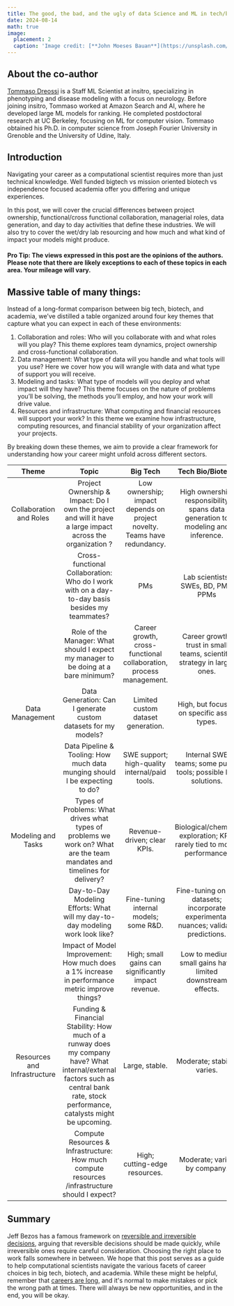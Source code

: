 ```yaml
---
title: The good, the bad, and the ugly of data Science and ML in tech/biotech/academia -- version 1.0
date: 2024-08-14
math: true
image:
  placement: 2
  caption: 'Image credit: [**John Moeses Bauan**](https://unsplash.com/photos/OGZtQF8iC0g)'
---
```


## About the co-author 
[Tommaso Dreossi](https://www.linkedin.com/in/tommaso-dreossi/) is a Staff ML Scientist at insitro, specializing in phenotyping and disease modeling with a focus on neurology. Before joining insitro, Tommaso worked at Amazon Search and AI, where he developed large ML models for ranking. He completed postdoctoral research at UC Berkeley, focusing on ML for computer vision. Tommaso obtained his Ph.D. in computer science from Joseph Fourier University in Grenoble and the University of Udine, Italy.

## Introduction
Navigating your career as a computational scientist requires more than just technical knowledge. Well funded bigtech vs mission oriented biotech vs independence focused academia offer you differing and unique experiences. 

In this post, we will cover the crucial differences between project ownership, functional/cross functional collaboration, managerial roles, data generation, and day to day activities that define these industries. We will also try to cover the wet/dry lab resourcing and how much and what kind of impact your models might produce. 


#### Pro Tip: The views expressed in this post are the opinions of the authors. Please note that there are likely exceptions to each of these topics in each area. Your mileage will vary. 


## Massive table of many things: 
Instead of a long-format comparison between big tech, biotech, and academia, we’ve distilled a table organized around four key themes that capture what you can expect in each of these environments:
1. Collaboration and roles: Who will you collaborate with and what roles will you play? This theme explores team dynamics, project ownership and cross-functional collaboration. 
2. Data management: What type of data will you handle and what tools will you use? Here we cover how you will wrangle with data and what type of support you will receive.
3. Modeling and tasks: What type of models will you deploy and what impact will they have? This theme focuses on the nature of problems you’ll be solving, the methods you’ll employ, and how your work will drive value.
4. Resources and infrastructure: What computing and financial resources will support your work? In this theme we examine how infrastructure, computing resources, and financial stability of your organization affect your projects.

By breaking down these  themes, we aim to provide a clear framework for understanding how your career might unfold across different sectors.

<div class="table-wrapper" markdown="block">

|             Theme            |                                                                                         Topic                                                                                         |                                 Big Tech                                 |                                   Tech Bio/Biotech                                   |                           Academia                           |
|:----------------------------:|:-------------------------------------------------------------------------------------------------------------------------------------------------------------------------------------:|:------------------------------------------------------------------------:|:------------------------------------------------------------------------------------:|:------------------------------------------------------------:|
| Collaboration and Roles      | Project Ownership & Impact: Do I own the project and will it have a large impact across the organization ?                                                                            | Low ownership; impact depends on project novelty. Teams have redundancy. | High ownership; responsibility spans data generation to modeling and inference.      | High ownership; impact is narrower.                          |
|                              | Cross-functional Collaboration: Who do I work with on a day-to-day basis besides my teammates?                                                                                        | PMs                                                                      | Lab scientists, SWEs, BD, PMs, PPMs                                                  | PhD candidates, postdocs in other labs                       |
|                              | Role of the Manager: What should I expect my manager to be doing at a bare minimum?                                                                                                   | Career growth, cross-functional collaboration, process management.       | Career growth; trust in small teams, scientific strategy in larger ones.             | Scientific output management, fundraising.                   |
| Data Management              | Data Generation: Can I generate custom datasets for my models?                                                                                                                        | Limited custom dataset generation.                                       | High, but focused on specific assay types.                                           | Limited; dependent on external lab collaborations.           |
|                              | Data Pipeline & Tooling: How much data munging should I be expecting to do?                                                                                                           | SWE support; high-quality internal/paid tools.                           | Internal SWE teams; some public tools; possible DIY solutions.                       | DIY or external APIs; free-tier tools.                       |
| Modeling and Tasks           | Types of Problems: What drives what types of problems  we work on? What are the team mandates and timelines for delivery?                                                             | Revenue-driven; clear KPIs.                                              | Biological/chemical exploration; KPIs rarely tied to model performance.              | Maximize in silico performance; regular publishing.          |
|                              | Day-to-Day Modeling Efforts: What will my day-to-day modeling work look like?                                                                                                         | Fine-tuning internal models; some R&D.                                   | Fine-tuning on lab datasets; incorporate experimental nuances; validate predictions. | Novel methods development on fixed datasets.                 |
|                              | Impact of Model Improvement: How much does a 1% increase in performance metric improve things?                                                                                        | High; small gains can significantly impact revenue.                      | Low to medium; small gains have limited downstream effects.                          | High; can lead to state-of-the-art results and publications. |
| Resources and Infrastructure | Funding & Financial Stability: How much of a runway does my company have? What internal/external factors such as central bank rate, stock performance, catalysts might be upcoming.   | Large, stable.                                                           | Moderate; stability varies.                                                          | Limited; grant-dependent.                                    |
|                              | Compute Resources & Infrastructure: How much compute resources /infrastructure should I expect?                                                                                       | High; cutting-edge resources.                                            | Moderate; varies by company.                                                         | Limited; shared resources.                                   |
</div>


## Summary
Jeff Bezos has a famous framework on [reversible and irreversible decisions](https://fs.blog/reversible-irreversible-decisions/), arguing that reversible decisions should be made quickly, while irreversible ones require careful consideration. Choosing the right place to work falls somewhere in between. We hope that this post serves as a guide to help computational scientists navigate the various facets of career choices in big tech, biotech, and academia. While these might be helpful, remember that [careers are long](https://lethain.com/forty-year-career/), and it's normal to make mistakes or pick the wrong path at times. There will always be new opportunities, and in the end, you will be okay.

